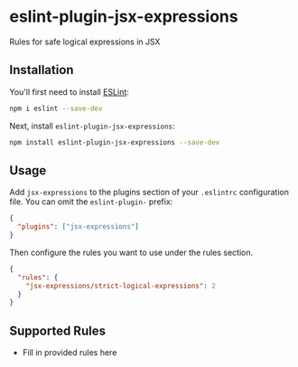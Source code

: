 # eslint-plugin-jsx-expressions

Rules for safe logical expressions in JSX

## Installation

You'll first need to install [ESLint](https://eslint.org/):

```sh
npm i eslint --save-dev
```

Next, install `eslint-plugin-jsx-expressions`:

```sh
npm install eslint-plugin-jsx-expressions --save-dev
```

## Usage

Add `jsx-expressions` to the plugins section of your `.eslintrc` configuration file. You can omit the `eslint-plugin-` prefix:

```json
{
  "plugins": ["jsx-expressions"]
}
```

Then configure the rules you want to use under the rules section.

```json
{
  "rules": {
    "jsx-expressions/strict-logical-expressions": 2
  }
}
```

## Supported Rules

- Fill in provided rules here
